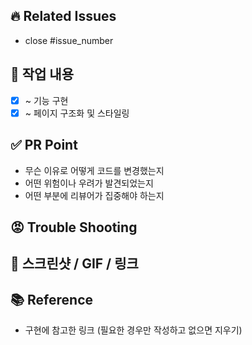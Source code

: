 ## 🔥 Related Issues
- close #issue_number

## 💙 작업 내용
- [x] ~ 기능 구현
- [x] ~ 페이지 구조화 및 스타일링

## ✅ PR Point
- 무슨 이유로 어떻게 코드를 변경했는지
- 어떤 위험이나 우려가 발견되었는지
- 어떤 부분에 리뷰어가 집중해야 하는지

## 😡 Trouble Shooting

## 👀 스크린샷 / GIF / 링크

## 📚 Reference
- 구현에 참고한 링크 (필요한 경우만 작성하고 없으면 지우기)
